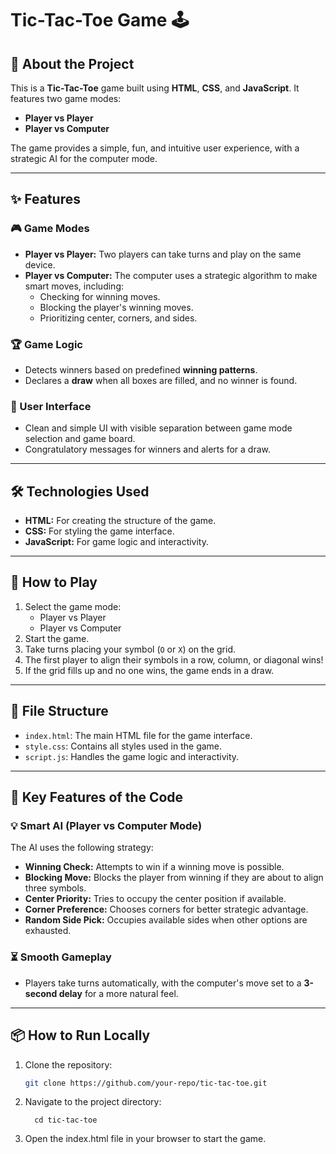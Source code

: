 # Tic-Tac-Toe Game 🕹️

## 📖 About the Project
This is a **Tic-Tac-Toe** game built using **HTML**, **CSS**, and **JavaScript**. It features two game modes:
- **Player vs Player**
- **Player vs Computer**

The game provides a simple, fun, and intuitive user experience, with a strategic AI for the computer mode.

---

## ✨ Features

### 🎮 Game Modes
- **Player vs Player:** Two players can take turns and play on the same device.
- **Player vs Computer:** The computer uses a strategic algorithm to make smart moves, including:
  - Checking for winning moves.
  - Blocking the player's winning moves.
  - Prioritizing center, corners, and sides.

### 🏆 Game Logic
- Detects winners based on predefined **winning patterns**.
- Declares a **draw** when all boxes are filled, and no winner is found.

### 🎨 User Interface
- Clean and simple UI with visible separation between game mode selection and game board.
- Congratulatory messages for winners and alerts for a draw.

---

## 🛠️ Technologies Used
- **HTML:** For creating the structure of the game.
- **CSS:** For styling the game interface.
- **JavaScript:** For game logic and interactivity.

---

## 🚀 How to Play
1. Select the game mode:
   - Player vs Player
   - Player vs Computer
2. Start the game.
3. Take turns placing your symbol (`O` or `X`) on the grid.
4. The first player to align their symbols in a row, column, or diagonal wins!
5. If the grid fills up and no one wins, the game ends in a draw.

---

## 📂 File Structure
- `index.html`: The main HTML file for the game interface.
- `style.css`: Contains all styles used in the game.
- `script.js`: Handles the game logic and interactivity.

---

## 🎯 Key Features of the Code

### 💡 Smart AI (Player vs Computer Mode)
The AI uses the following strategy:
- **Winning Check:** Attempts to win if a winning move is possible.
- **Blocking Move:** Blocks the player from winning if they are about to align three symbols.
- **Center Priority:** Tries to occupy the center position if available.
- **Corner Preference:** Chooses corners for better strategic advantage.
- **Random Side Pick:** Occupies available sides when other options are exhausted.

### ⏳ Smooth Gameplay
- Players take turns automatically, with the computer's move set to a **3-second delay** for a more natural feel.

---

## 📦 How to Run Locally

1. Clone the repository:
   ```bash
   git clone https://github.com/your-repo/tic-tac-toe.git
2. Navigate to the project directory:
   ```base
     cd tic-tac-toe
4. Open the index.html file in your browser to start the game.

   
